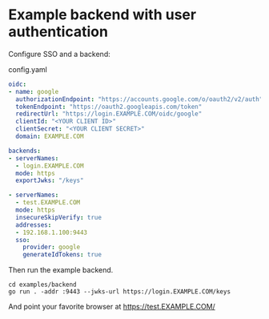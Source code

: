 # Example backend with user authentication

Configure SSO and a backend:

config.yaml
```yaml
oidc:
- name: google
  authorizationEndpoint: "https://accounts.google.com/o/oauth2/v2/auth"
  tokenEndpoint: "https://oauth2.googleapis.com/token"
  redirectUrl: "https://login.EXAMPLE.COM/oidc/google"
  clientId: "<YOUR CLIENT ID>"
  clientSecret: "<YOUR CLIENT SECRET>"
  domain: EXAMPLE.COM

backends:
- serverNames:
  - login.EXAMPLE.COM
  mode: https
  exportJwks: "/keys"

- serverNames:
  - test.EXAMPLE.COM
  mode: https
  insecureSkipVerify: true
  addresses:
  - 192.168.1.100:9443
  sso:
    provider: google
    generateIdTokens: true
```

Then run the example backend.

```console
cd examples/backend
go run . -addr :9443 --jwks-url https://login.EXAMPLE.COM/keys
```

And point your favorite browser at https://test.EXAMPLE.COM/

